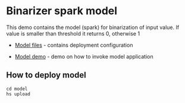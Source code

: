 # Binarizer spark model 

This demo contains the model (spark) for binarization of input value. If value is smaller than threshold it returns 0, otherwise 1


- [Model files](/model) - contains deployment configuration

- [Model demo](demo/Binarizer_demo.ipynb) - demo on how to invoke model application

## How to deploy model

```commandline
cd model
hs upload
```
